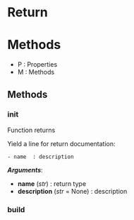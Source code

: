# Return



# Methods
- P : Properties 
- M : Methods 

## Methods

### __init__

Function returns

Yield a line for return documentation:
```
- name  : description
```



***Arguments***:
- **name** (_str_) : return type
- **description** (_str_ = None) : description


### build







